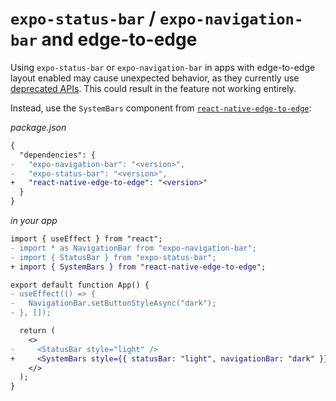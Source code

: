 # `expo-status-bar` / `expo-navigation-bar` and edge-to-edge

Using `expo-status-bar` or `expo-navigation-bar` in apps with edge-to-edge layout enabled may cause unexpected behavior, as they currently use [deprecated APIs](https://developer.android.com/about/versions/15/behavior-changes-15#deprecated-apis). This could result in the feature not working entirely.

Instead, use the `SystemBars` component from [`react-native-edge-to-edge`](https://github.com/zoontek/react-native-edge-to-edge):

_package.json_

```diff
{
  "dependencies": {
-   "expo-navigation-bar": "<version>",
-   "expo-status-bar": "<version>",
+   "react-native-edge-to-edge": "<version>"
  }
}
```

_in your app_

```diff
import { useEffect } from "react";
- import * as NavigationBar from "expo-navigation-bar";
- import { StatusBar } from "expo-status-bar";
+ import { SystemBars } from "react-native-edge-to-edge";

export default function App() {
- useEffect(() => {
-   NavigationBar.setButtonStyleAsync("dark");
- }, []);

  return (
    <>
-     <StatusBar style="light" />
+     <SystemBars style={{ statusBar: "light", navigationBar: "dark" }} />
    </>
  );
}
```
